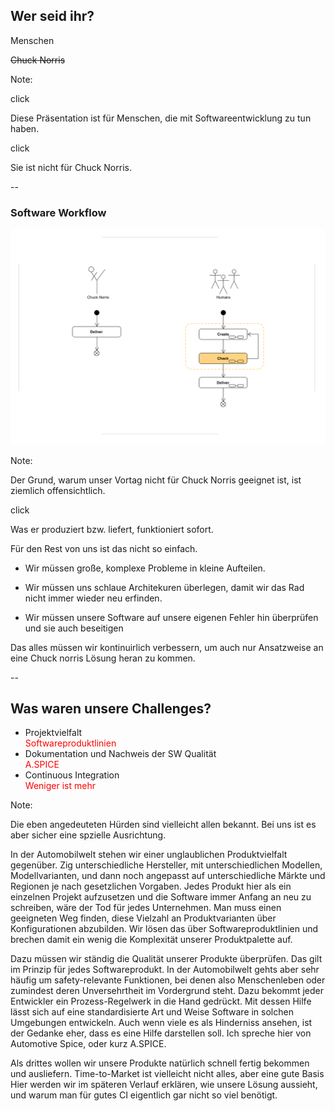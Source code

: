 ## Wer seid ihr?

Menschen <!-- .element: class="fragment" -->

~~Chuck Norris~~ <!-- .element: class="fragment" -->

Note:

click

Diese Präsentation ist für Menschen, die mit Softwareentwicklung zu tun haben.

click

Sie ist nicht für Chuck Norris.

--

### Software Workflow

![Chuck](images/chuck_norris_vs_humans.png) <!-- .element width="80%" class="fragment" -->

Note:

Der Grund, warum unser Vortag nicht für Chuck Norris geeignet ist, ist ziemlich offensichtlich.

click

Was er produziert bzw. liefert, funktioniert sofort.

Für den Rest von uns ist das nicht so einfach. 

- Wir müssen große, komplexe Probleme in kleine Aufteilen.

- Wir müssen uns schlaue Architekuren überlegen, damit wir das Rad nicht immer wieder neu erfinden.

- Wir müssen unsere Software auf unsere eigenen Fehler hin überprüfen und sie auch beseitigen

Das alles müssen wir kontinuirlich verbessern, um auch nur Ansatzweise an eine Chuck norris Lösung heran zu kommen.

--

## Was waren unsere Challenges?

* Projektvielfalt <div class="fragment" style="color:red">Softwareproduktlinien</div>
* Dokumentation und Nachweis der SW Qualität <div class="fragment" style="color:red">A.SPICE</div>
* Continuous Integration <div class="fragment" style="color:red">Weniger ist mehr</div>

Note:

Die eben angedeuteten Hürden sind vielleicht allen bekannt. Bei uns ist es aber sicher eine spzielle Ausrichtung. 

In der Automobilwelt stehen wir einer unglaublichen Produktvielfalt gegenüber. Zig unterschiedliche Hersteller, mit unterschiedlichen Modellen, Modellvarianten, und dann noch angepasst auf unterschiedliche Märkte und Regionen je nach gesetzlichen Vorgaben. 
Jedes Produkt hier als ein einzelnen Projekt aufzusetzen und die Software immer Anfang an neu zu schreiben, wäre der Tod für jedes Unternehmen.
Man muss einen geeigneten Weg finden, diese Vielzahl an Produktvarianten über Konfigurationen abzubilden.
Wir lösen das über Softwareproduktlinien und brechen damit ein wenig die Komplexität unserer Produktpalette auf.

Dazu müssen wir ständig die Qualität unserer Produkte überprüfen. Das gilt im Prinzip für jedes Softwareprodukt.
In der Automobilwelt gehts aber sehr häufig um safety-relevante Funktionen, bei denen also Menschenleben oder zumindest deren Unversehrtheit im Vordergrund steht.
Dazu bekommt jeder Entwickler ein Prozess-Regelwerk in die Hand gedrückt. Mit dessen Hilfe lässt sich auf eine standardisierte Art und Weise Software in solchen Umgebungen entwickeln.
Auch wenn viele es als Hinderniss ansehen, ist der Gedanke eher, dass es eine Hilfe darstellen soll. 
Ich spreche hier von Automotive Spice, oder kurz A.SPICE.

Als drittes wollen wir unsere Produkte natürlich schnell fertig bekommen und ausliefern. 
Time-to-Market ist vielleicht nicht alles, aber eine gute Basis
Hier werden wir im späteren Verlauf erklären, wie unsere Lösung aussieht, und warum man für gutes CI eigentlich gar nicht so viel benötigt.
